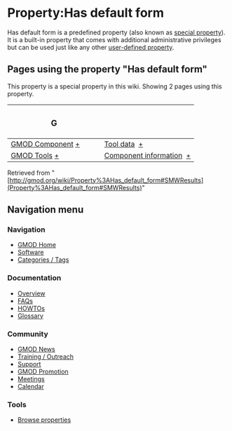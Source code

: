 



<span id="top"></span>




# <span dir="auto">Property:Has default form</span>











Has default form is a predefined property (also known as <a
href="https://www.semantic-mediawiki.org/wiki/Help:Special_properties"
class="external text" rel="nofollow">special property</a>). It is a
built-in property that comes with additional administrative privileges
but can be used just like any other
<a href="https://www.semantic-mediawiki.org/wiki/Property"
class="external text" rel="nofollow">user-defined property</a>.



  
<span id="SMWResults"></span>



## Pages using the property "Has default form"

This property is a special property in this wiki. Showing 2 pages using
this property.

<table style="width: 100%; ">
<colgroup>
<col style="width: 50%" />
<col style="width: 50%" />
</colgroup>
<thead>
<tr class="header">
<th class="smwpropname"><h3 id="g">G</h3></th>
<th></th>
</tr>
</thead>
<tbody>
<tr class="odd">
<td class="smwpropname"><a href="Category%3AGMOD_Component"
title="Category%3AGMOD Component">GMOD Component</a> <span
class="smwbrowse"><a href="Special%253ABrowse/Category%3AGMOD-20Component"
title="Special%253ABrowse/Category%3AGMOD-20Component">+</a></span></td>
<td class="smwprops"><a href="Form%3ATool_data"
title="Form:Tool data">Tool data</a>  <span class="smwsearch"><a
href="Special%3ASearchByProperty/Has-20default-20form/Tool-20data"
title="Special%3ASearchByProperty/Has-20default-20form/Tool-20data">+</a></span></td>
</tr>
<tr class="even">
<td class="smwpropname"><a href="Category%3AGMOD_Tools"
title="Category%3AGMOD Tools">GMOD Tools</a> <span class="smwbrowse"><a
href="Special%253ABrowse/Category%3AGMOD-20Tools"
title="Special%253ABrowse/Category%3AGMOD-20Tools">+</a></span></td>
<td class="smwprops"><a href="Form%3AComponent_information"
title="Form:Component information">Component information</a>  <span
class="smwsearch"><a
href="Special%3ASearchByProperty/Has-20default-20form/Component-20information"
title="Special%3ASearchByProperty/Has-20default-20form/Component-20information">+</a></span></td>
</tr>
</tbody>
</table>




Retrieved from
"[http://gmod.org/wiki/Property%3AHas_default_form#SMWResults](Property%3AHas_default_form#SMWResults)"





## Navigation menu









### Navigation



- <span id="n-GMOD-Home">[GMOD Home](Main_Page)</span>
- <span id="n-Software">[Software](GMOD_Components)</span>
- <span id="n-Categories-.2F-Tags">[Categories /
  Tags](Categories)</span>




### Documentation



- <span id="n-Overview">[Overview](Overview)</span>
- <span id="n-FAQs">[FAQs](Category%3AFAQ)</span>
- <span id="n-HOWTOs">[HOWTOs](Category%3AHOWTO)</span>
- <span id="n-Glossary">[Glossary](Glossary)</span>




### Community



- <span id="n-GMOD-News">[GMOD News](GMOD_News)</span>
- <span id="n-Training-.2F-Outreach">[Training /
  Outreach](Training_and_Outreach)</span>
- <span id="n-Support">[Support](Support)</span>
- <span id="n-GMOD-Promotion">[GMOD Promotion](GMOD_Promotion)</span>
- <span id="n-Meetings">[Meetings](Meetings)</span>
- <span id="n-Calendar">[Calendar](Calendar)</span>




### Tools

- <span id="t-smwbrowselink"><a href="Special%253ABrowse/Property%3AHas_default_form"
  rel="smw-browse">Browse properties</a></span>





<!-- -->




